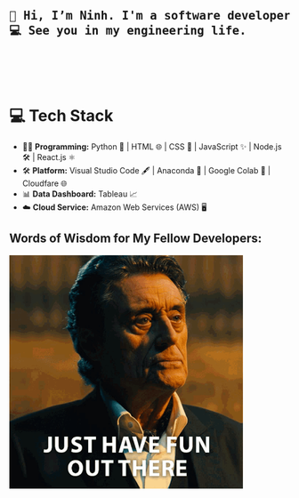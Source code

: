 <head>
  <pre>
    <h2>👋 Hi, I’m Ninh. I'm a software developer.
💻 See you in my engineering life.
    </h2>
  </pre>
</head>

<body>
    <h1>💻 Tech Stack</h1>
    <ul>
        <li>👨‍💻 <strong>Programming:</strong> Python 🐍 | HTML 🌐 | CSS 🎨 | JavaScript ✨ | Node.js 🛠️ | React.js ⚛️</li>
        <li>🛠️ <strong>Platform:</strong> Visual Studio Code 🖋️ | Anaconda 🐍 | Google Colab 📓 | Cloudfare 🌐 </li>
        <li>📊 <strong>Data Dashboard:</strong> Tableau 📈</li>
        <li>☁️ <strong>Cloud Service:</strong> Amazon Web Services (AWS) 🖥️</li>
    </ul>
  
  <h2>Words of Wisdom for My Fellow Developers: </h2>
  <img src="/asset/John Wick meme.gif" alt="Winston's quote from John Wick" height="420">
</body>

<!---
ninh-nguyen01/ninh-nguyen01 is a ✨ special ✨ repository because its `README.md` (this file) appears on your GitHub profile.
You can click the Preview link to take a look at your changes.
--->
